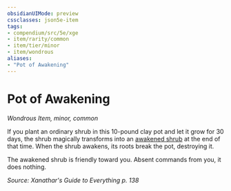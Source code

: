 ```yaml
---
obsidianUIMode: preview
cssclasses: json5e-item
tags:
- compendium/src/5e/xge
- item/rarity/common
- item/tier/minor
- item/wondrous
aliases: 
- "Pot of Awakening"
---
```

# Pot of Awakening
*Wondrous Item, minor, common*  


If you plant an ordinary shrub in this 10-pound clay pot and let it grow for 30 days, the shrub magically transforms into an [awakened shrub](z_compendium/bestiary/plant/awakened-shrub.md) at the end of that time. When the shrub awakens, its roots break the pot, destroying it.

The awakened shrub is friendly toward you. Absent commands from you, it does nothing.

*Source: Xanathar's Guide to Everything p. 138*
